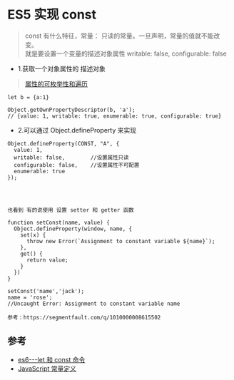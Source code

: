 # ES5 实现 const

>const 有什么特征，常量： 只读的常量。一旦声明，常量的值就不能改变。  
就是要设置一个变量的描述对象属性 writable: false, configurable: false

- 1.获取一个对象属性的 描述对象
>[属性的可枚举性和遍历](http://es6.ruanyifeng.com/?search=%E9%80%97%E5%8F%B7&x=0&y=0#docs/object#%E5%B1%9E%E6%80%A7%E7%9A%84%E5%8F%AF%E6%9E%9A%E4%B8%BE%E6%80%A7%E5%92%8C%E9%81%8D%E5%8E%86)

```
let b = {a:1}

Object.getOwnPropertyDescriptor(b, 'a');
// {value: 1, writable: true, enumerable: true, configurable: true}

```

- 2.可以通过 Object.defineProperty 来实现


```
Object.defineProperty(CONST, "A", {
  value: 1,
  writable: false,        //设置属性只读
  configurable: false,    //设置属性不可配置
  enumerable: true
});




也看到 有的说使用 设置 setter 和 getter 函数

function setConst(name, value) {
  Object.defineProperty(window, name, {
    set(x) {
      throw new Error(`Assignment to constant variable ${name}`);
    },
    get() {
      return value;
    }
  })
}

setConst('name','jack');
name = 'rose';
//Uncaught Error: Assignment to constant variable name

参考：https://segmentfault.com/q/1010000008615502
```


## 参考
- [es6---let 和 const 命令](http://es6.ruanyifeng.com/?search=%E9%80%97%E5%8F%B7&x=0&y=0#docs/let)
- [JavaScript 常量定义](http://www.cnblogs.com/dong-xu/p/6239199.html)
